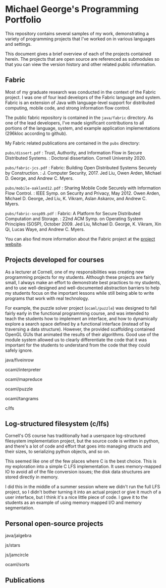 Michael George's Programming Portfolio
======================================

This repository contains several samples of my work, demonstrating a variety of
programming projects that I've worked on in various languages and settings.

This document gives a brief overview of each of the projects contained herein.
The projects that are open source are referenced as submodules so that you can
view the version history and other related public information.

Fabric
------

Most of my graduate research was conducted in the context of the Fabric
project.  I was one of four lead developrs of the Fabric language and system.
Fabric is an extension of Java with language-level support for distributed
computing, mobile code, and strong information flow control.

The public fabric repository is contained in the `java/fabric` directory.  As
one of the lead developers, I've made significant contributions to all portions
of the language, system, and example application implementations (296kloc
according to github).

My Fabric related publications are contained in the `pubs` directory:

`pubs/dissert.pdf`
: Trust, Authority, and Information Flow in Secure Distributed Systems.
: Doctoral dissertation. Cornell University 2020.

`pubs/fabric-jcs.pdf`
: Fabric: Building Open Distributed Systems Securely by Construction.
: J. Computer Security, 2017.
  Jed Liu, Owen Arden, Michael D. George, and Andrew C. Myers.

`pubs/mobile-oakland12.pdf`
: Sharing Mobile Code Securely with Information Flow Control.
: IEEE Symp. on Security and Privacy, May 2012.
  Owen Arden, Michael D. George, Jed Liu, K. Vikram, Aslan Askarov, and Andrew C. Myers.

`pubs/fabric-sosp09.pdf`
: Fabric: A Platform for Secure Distributed Computation and Storage.
: 22nd ACM Symp. on Operating System Principles (SOSP), October 2009.
  Jed Liu, Michael D. George, K. Vikram, Xin Qi, Lucas Waye, and Andrew C.  Myers.

You can also find more information about the Fabric project at the
[project website](https://research.cs.cornell.edu/fabric/).


Projects developed for courses
------------------------------

As a lecturer at Cornell, one of my responsibilities was creating new
programming projects for my students.  Although these projects are fairly
small, I always make an effort to demonstrate best practices to my students,
and to use well-designed and well-documented abstraction barriers to help my
students focus on the important lessons while still being able to write
programs that work with real technology.

For example, the puzzle solver project (`ocaml/puzzle`) was designed to fall
fairly early in the functional programming course, and was intended to teach
the students how to implement an interface, and how to dynamically explore a
search space defined by a functional interface (instead of by traversing a data
structure).  However, the provided scaffolding contained OpenGL GUIs that
animated the results of their algorithms.  Good use of the module system allowed
us to clearly differentiate the code that it was important for the students to
understand from the code that they could safely ignore.

java/fiveinrow

ocaml/interpreter

ocaml/mapreduce

ocaml/puzzle

ocaml/tangrams

c/lfs

Log-structured filesystem (c/lfs)
---------------------------------

Cornell's OS course has traditionally had a userspace log-structured filesystem
implementation project, but the source code is written in python, and there's a
lot of code and effort that goes into managing structs and their sizes, to
serializing python objects, and so on.

This seemed like one of the few places where C is the best choice.  This is my
exploration into a simple C LFS implementation.  It uses memory-mapped IO to
avoid all of the file conversion issues; the disk data structures are stored
directly in memory.

I did this in the middle of a summer session where we didn't run the full LFS
project, so I didn't bother turning it into an actual project or give it much
of a user interface, but I think it's a nice little piece of code.  I gave it
to the students as an example of using memory mapped I/O and memory
segmentation.

Personal open-source projects
-----------------------------

java/jalgebra

js/stars

js/jamcircle

ocaml/sorts

Publications
------------

